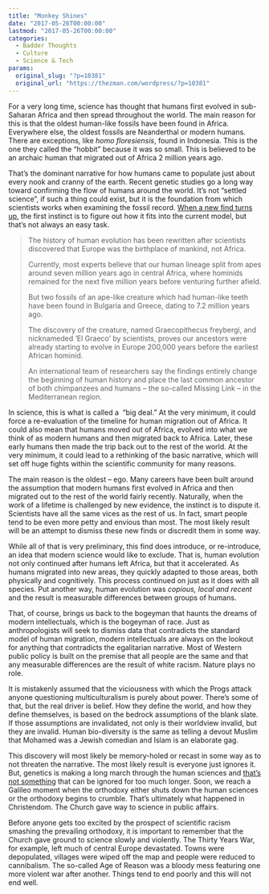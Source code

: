 ```yaml
---
title: "Monkey Shines"
date: "2017-05-26T00:00:00"
lastmod: "2017-05-26T00:00:00"
categories:
  - Badder Thoughts
  - Culture
  - Science & Tech
params:
  original_slug: "?p=10381"
  original_url: "https://thezman.com/wordpress/?p=10381"
---
```


For a very long time, science has thought that humans first evolved in
sub-Saharan Africa and then spread throughout the world. The main reason
for this is that the oldest human-like fossils have been found in
Africa. Everywhere else, the oldest fossils are Neanderthal or modern
humans. There are exceptions, like *homo floresiensis*, found in
Indonesia. This is the one they called the “hobbit” because it was so
small. This is believed to be an archaic human that migrated out of
Africa 2 million years ago.

That’s the dominant narrative for how humans came to populate just about
every nook and cranny of the earth. Recent genetic studies go a long way
toward confirming the flow of humans around the world. It’s not “settled
science”, if such a thing could exist, but it is the foundation from
which scientists works when examining the fossil record. <a
href="http://www.telegraph.co.uk/science/2017/05/22/europe-birthplace-mankind-not-africa-scientists-find/"
rel="noopener noreferrer" target="_blank">When a new find turns up</a>,
the first instinct is to figure out how it fits into the current model,
but that’s not always an easy task.

> The history of human evolution has been rewritten after scientists
> discovered that Europe was the birthplace of mankind, not Africa.
>
> Currently, most experts believe that our human lineage split from apes
> around seven million years ago in central Africa, where hominids
> remained for the next five million years before venturing further
> afield.
>
> But two fossils of an ape-like creature which had human-like teeth
> have been found in Bulgaria and Greece, dating to 7.2 million years
> ago.
>
> The discovery of the creature, named Graecopithecus freybergi, and
> nicknameded ‘El Graeco’ by scientists, proves our ancestors were
> already starting to evolve in Europe 200,000 years before the earliest
> African hominid.
>
> An international team of researchers say the findings entirely change
> the beginning of human history and place the last common ancestor of
> both chimpanzees and humans – the so-called Missing Link – in the
> Mediterranean region.

In science, this is what is called a  “big deal.” At the very minimum,
it could force a re-evaluation of the timeline for human migration out
of Africa. It could also mean that humans moved out of Africa, evolved
into what we think of as modern humans and then migrated back to Africa.
Later, these early humans then made the trip back out to the rest of the
world. At the very minimum, it could lead to a rethinking of the basic
narrative, which will set off huge fights within the scientific
community for many reasons.

The main reason is the oldest – ego. Many careers have been built around
the assumption that modern humans first evolved in Africa and then
migrated out to the rest of the world fairly recently. Naturally, when
the work of a lifetime is challenged by new evidence, the instinct is to
dispute it. Scientists have all the same vices as the rest of us. In
fact, smart people tend to be even more petty and envious than most. The
most likely result will be an attempt to dismiss these new finds or
discredit them in some way.

While all of that is very preliminary, this find does introduce, or
re-introduce, an idea that modern science would like to exclude. That
is, human evolution not only continued after humans left Africa, but
that it accelerated. As humans migrated into new areas, they quickly
adapted to those areas, both physically and cognitively. This process
continued on just as it does with all species. Put another way, human
evolution was *copious, local and recent* and the result is measurable
differences between groups of humans.

That, of course, brings us back to the bogeyman that haunts the dreams
of modern intellectuals, which is the bogeyman of race. Just as
anthropologists will seek to dismiss data that contradicts the standard
model of human migration, modern intellectuals are always on the lookout
for anything that contradicts the egalitarian narrative. Most of Western
public policy is built on the premise that all people are the same and
that any measurable differences are the result of white racism. Nature
plays no role.

It is mistakenly assumed that the viciousness with which the Progs
attack anyone questioning multiculturalism is purely about power.
There’s some of that, but the real driver is belief. How they define the
world, and how they define themselves, is based on the bedrock
assumptions of the blank slate. If those assumptions are invalidated,
not only is their worldview invalid, but they are invalid. Human
bio-diversity is the same as telling a devout Muslim that Mohamed was a
Jewish comedian and Islam is an elaborate gag.

This discovery will most likely be memory-holed or recast in some way as
to not threaten the narrative. The most likely result is everyone just
ignores it. But, genetics is making a long march through the human
sciences and <a
href="https://www.nytimes.com/2017/05/22/science/52-genes-human-intelligence.html?_r=0&amp;mtrref=www.unz.com&amp;gwh=DF0D981C519E23E0AAC70A376751B605&amp;gwt=pay"
rel="noopener noreferrer" target="_blank">that’s not something</a> that
can be ignored for too much longer. Soon, we reach a Galileo moment when
the orthodoxy either shuts down the human sciences or the orthodoxy
begins to crumble. That’s ultimately what happened in Christendom. The
Church gave way to science in public affairs.

Before anyone gets too excited by the prospect of scientific racism
smashing the prevailing orthodoxy, it is important to remember that the
Church gave ground to science slowly and violently. The Thirty Years
War, for example, left much of central Europe devastated. Towns were
depopulated, villages were wiped off the map and people were reduced to
cannibalism. The so-called Age of Reason was a bloody mess featuring one
more violent war after another. Things tend to end poorly and this
will not end well.
